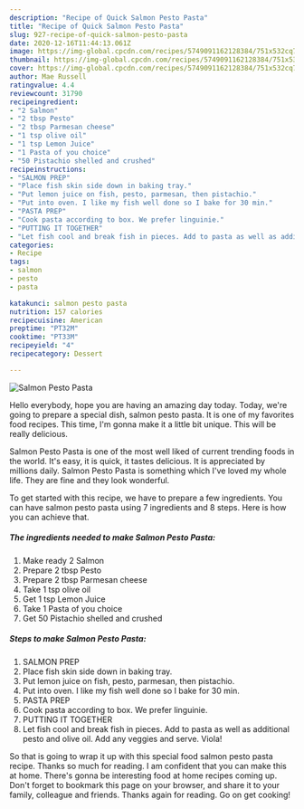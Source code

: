 ```yaml
---
description: "Recipe of Quick Salmon Pesto Pasta"
title: "Recipe of Quick Salmon Pesto Pasta"
slug: 927-recipe-of-quick-salmon-pesto-pasta
date: 2020-12-16T11:44:13.061Z
image: https://img-global.cpcdn.com/recipes/5749091162128384/751x532cq70/salmon-pesto-pasta-recipe-main-photo.jpg
thumbnail: https://img-global.cpcdn.com/recipes/5749091162128384/751x532cq70/salmon-pesto-pasta-recipe-main-photo.jpg
cover: https://img-global.cpcdn.com/recipes/5749091162128384/751x532cq70/salmon-pesto-pasta-recipe-main-photo.jpg
author: Mae Russell
ratingvalue: 4.4
reviewcount: 31790
recipeingredient:
- "2 Salmon"
- "2 tbsp Pesto"
- "2 tbsp Parmesan cheese"
- "1 tsp olive oil"
- "1 tsp Lemon Juice"
- "1 Pasta of you choice"
- "50 Pistachio shelled and crushed"
recipeinstructions:
- "SALMON PREP"
- "Place fish skin side down in baking tray."
- "Put lemon juice on fish, pesto, parmesan, then pistachio."
- "Put into oven. I like my fish well done so I bake for 30 min."
- "PASTA PREP"
- "Cook pasta according to box. We prefer linguinie."
- "PUTTING IT TOGETHER"
- "Let fish cool and break fish in pieces. Add to pasta as well as additional pesto and olive oil. Add any veggies and serve. Viola!"
categories:
- Recipe
tags:
- salmon
- pesto
- pasta

katakunci: salmon pesto pasta 
nutrition: 157 calories
recipecuisine: American
preptime: "PT32M"
cooktime: "PT33M"
recipeyield: "4"
recipecategory: Dessert

---
```



![Salmon Pesto Pasta](https://img-global.cpcdn.com/recipes/5749091162128384/751x532cq70/salmon-pesto-pasta-recipe-main-photo.jpg)

Hello everybody, hope you are having an amazing day today. Today, we're going to prepare a special dish, salmon pesto pasta. It is one of my favorites food recipes. This time, I'm gonna make it a little bit unique. This will be really delicious.



Salmon Pesto Pasta is one of the most well liked of current trending foods in the world. It's easy, it is quick, it tastes delicious. It is appreciated by millions daily. Salmon Pesto Pasta is something which I've loved my whole life. They are fine and they look wonderful.


To get started with this recipe, we have to prepare a few ingredients. You can have salmon pesto pasta using 7 ingredients and 8 steps. Here is how you can achieve that.

<!--inarticleads1-->

##### The ingredients needed to make Salmon Pesto Pasta:

1. Make ready 2 Salmon
1. Prepare 2 tbsp Pesto
1. Prepare 2 tbsp Parmesan cheese
1. Take 1 tsp olive oil
1. Get 1 tsp Lemon Juice
1. Take 1 Pasta of you choice
1. Get 50 Pistachio shelled and crushed




<!--inarticleads2-->

##### Steps to make Salmon Pesto Pasta:

1. SALMON PREP
1. Place fish skin side down in baking tray.
1. Put lemon juice on fish, pesto, parmesan, then pistachio.
1. Put into oven. I like my fish well done so I bake for 30 min.
1. PASTA PREP
1. Cook pasta according to box. We prefer linguinie.
1. PUTTING IT TOGETHER
1. Let fish cool and break fish in pieces. Add to pasta as well as additional pesto and olive oil. Add any veggies and serve. Viola!




So that is going to wrap it up with this special food salmon pesto pasta recipe. Thanks so much for reading. I am confident that you can make this at home. There's gonna be interesting food at home recipes coming up. Don't forget to bookmark this page on your browser, and share it to your family, colleague and friends. Thanks again for reading. Go on get cooking!
